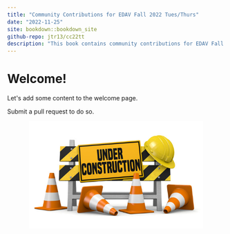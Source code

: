 ```yaml
---
title: "Community Contributions for EDAV Fall 2022 Tues/Thurs"
date: "2022-11-25"
site: bookdown::bookdown_site
github-repo: jtr13/cc22tt
description: "This book contains community contributions for EDAV Fall 2022 Tues/Thurs"
---
```


# Welcome!

Let's add some content to the welcome page.

Submit a pull request to do so.

<img src="under_construction.jpg" width="80%" style="display: block; margin: auto;" />
